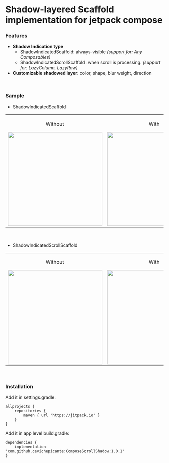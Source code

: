 # Shadow-layered Scaffold implementation for jetpack compose


### Features

- **Shadow Indication type**
    - ShadowIndicatedScaffold: always-visible *(support for: Any Composables)*
    - ShadowIndicatedScrollScaffold: when scroll is processing. *(support for: LazyColumn, LazyRow)*
- **Customizable shadowed layer**: color, shape, blur weight, direction
<br>

### Sample

- ShadowIndicatedScaffold

<center>
<table>
<tr style="border: none;">
  <td style="text-align: center; border: none;">
    <p>Without</p>
    <img src="https://github.com/user-attachments/assets/5c540f2d-e3cd-443d-a047-d935db516ec7" width="300">
  </td>
  <td style="text-align: center; border: none;">
    <p>With</p>
    <img src="https://github.com/user-attachments/assets/767cc9d2-e831-48ed-963a-316903817dc0" width="300">
  </td>
</tr>
</table>
</center>
<br>

- ShadowIndicatedScrollScaffold

<center>
<table>
<tr style="border: none;">
  <td style="text-align: center; border: none;">
    <p>Without</p>
    <img src="https://github.com/user-attachments/assets/97ec94e8-d78a-40cd-bd05-4af81e374950" width="300">
  </td>
  <td style="text-align: center; border: none;">
    <p>With</p>
    <img src="https://github.com/user-attachments/assets/71b78ca1-9142-43fc-849d-cec8f9b15fea" width="300">
  </td>
</tr>
</table>
</center>
<br>

### Installation

Add it in settings.gradle:

```
allprojects {
    repositories {
        maven { url 'https://jitpack.io' }
    }
}
```

Add it in app level build.gradle:

```
dependencies {
    implementation 'com.github.cevichepicante:ComposeScrollShadow:1.0.1'
}
```


